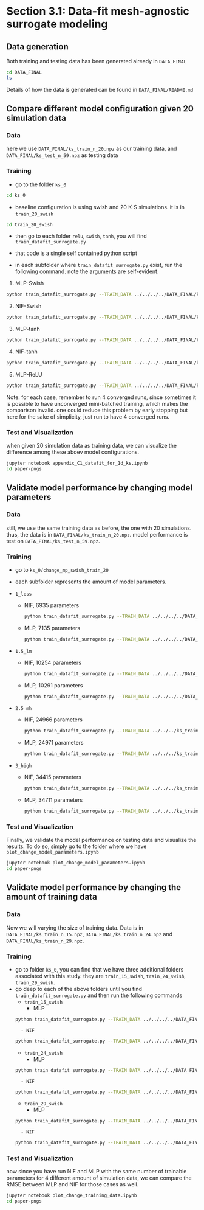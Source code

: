 # Section 3.1: Data-fit mesh-agnostic surrogate modeling

## Data generation

Both training and testing data has been generated already in `DATA_FINAL`
```bash
cd DATA_FINAL
ls
```
Details of how the data is generated can be found in `DATA_FINAL/README.md`

## Compare different model configuration given 20 simulation data

### Data

here we use `DATA_FINAL/ks_train_n_20.npz` as our training data, and `DATA_FINAL/ks_test_n_59.npz` as testing data

### Training

- go to the folder `ks_0`
```bash
cd ks_0
```

- baseline configuration is using swish and 20 K-S simulations. it is in `train_20_swish`
```bash
cd train_20_swish
```

- then go to each folder `relu`, `swish`, `tanh`, you will find `train_datafit_surrogate.py`

- that code is a single self contained python script

- in each subfolder where `train_datafit_surrogate.py` exist, run the following command. note the arguments are self-evident.

1. MLP-Swish
```bash
python train_datafit_surrogate.py --TRAIN_DATA ../../../../DATA_FINAL/ks_train_n_20.npz --NETWORK_TYPE MLP --N_S 100 --N_T 0 --ACT swish --L_R 0.001 --BATCH_SIZE 1024 --EPOCH 40001
```

2. NIF-Swish
```bash
python train_datafit_surrogate.py --TRAIN_DATA ../../../../DATA_FINAL/ks_train_n_20.npz --NETWORK_TYPE NIF --N_S 56 --N_T 30 --ACT swish --L_R 0.001 --BATCH_SIZE 1024 --EPOCH 40001
```

3. MLP-tanh
```bash
python train_datafit_surrogate.py --TRAIN_DATA ../../../../DATA_FINAL/ks_train_n_20.npz --NETWORK_TYPE MLP --N_S 100 --N_T 0 --ACT tanh --L_R 0.001 --BATCH_SIZE 1024 --EPOCH 40001
```

4. NIF-tanh
```bash
python train_datafit_surrogate.py --TRAIN_DATA ../../../../DATA_FINAL/ks_train_n_20.npz --NETWORK_TYPE NIF --N_S 56 --N_T 30 --ACT tanh --L_R 0.001 --BATCH_SIZE 1024 --EPOCH 40001
```

5. MLP-ReLU
```bash
python train_datafit_surrogate.py --TRAIN_DATA ../../../../DATA_FINAL/ks_train_n_20.npz --NETWORK_TYPE MLP --N_S 100 --N_T 0 --ACT relu --L_R 0.001 --BATCH_SIZE 1024 --EPOCH 40001
```

Note: for each case, remember to run 4 converged runs, since sometimes it is possible to have unconverged mini-batched training, which makes the comparison invalid. one could reduce this problem by early stopping but here for the sake of simplicity, just run to have 4 converged runs.

### Test and Visualization

when given 20 simulation data as training data, we can visualize the difference among these aboev model configurations.
```bash
jupyter notebook appendix_C1_datafit_for_1d_ks.ipynb
cd paper-pngs
```

## Validate model performance by changing model parameters

### Data

still, we use the same training data as before, the one with 20 simulations. thus, the data is in `DATA_FINAL/ks_train_n_20.npz`. model performance is test on `DATA_FINAL/ks_test_n_59.npz`.

### Training

- go to `ks_0/change_mp_swish_train_20`
- each subfolder represents the amount of model parameters. 
- `1_less`

  - NIF, 6935 parameters

	```bash
	python train_datafit_surrogate.py --TRAIN_DATA ../../../../DATA_FINAL/ks_train_n_20.npz --NETWORK_TYPE NIF --N_S 30 --N_T 30 --ACT swish --L_R 0.001 --BATCH_SIZE 1024 --EPOCH 40001
	```

  - MLP, 7135 parameters

	```bash
	python train_datafit_surrogate.py --TRAIN_DATA ../../../../DATA_FINAL/ks_train_n_20.npz --NETWORK_TYPE MLP --N_S 58 --N_T 0 --ACT swish --L_R 0.001 --BATCH_SIZE 1024 --EPOCH 40001
	```

- `1.5_lm`

  - NIF, 10254 parameters

	```bash
	python train_datafit_surrogate.py --TRAIN_DATA ../../../../DATA_FINAL/ks_train_n_20.npz --NETWORK_TYPE NIF --N_S 38 --N_T 29 --ACT swish --L_R
	```
  
  - MLP, 10291 parameters 		

	```bash
	python train_datafit_surrogate.py --TRAIN_DATA ../../../../DATA_FINAL/ks_train_n_20.npz --NETWORK_TYPE MLP --N_S 70 --N_T 0 --ACT swish --L_R 0.001 --BATCH_SIZE 1024 --EPOCH 40001
	```

- `2.5_mh`

  - NIF, 24966 parameters

	```bash
	python train_datafit_surrogate.py --TRAIN_DATA ../../../ks_train_n_20.npz --NETWORK_TYPE NIF --N_S 60 --N_T 47 --ACT swish --L_R 0.001 --BATCH_SIZE 1024 --EPOCH 40001
	```

  - MLP, 24971 parameters

	```bash
	python train_datafit_surrogate.py --TRAIN_DATA ../../../ks_train_n_20.npz --NETWORK_TYPE MLP --N_S 110 --N_T 0 --ACT swish --L_R 0.001 --BATCH_SIZE 1024 --EPOCH 40001
	```

- `3_high`

  - NIF, 34415 parameters

	```bash
	python train_datafit_surrogate.py --TRAIN_DATA ../../../ks_train_n_20.npz --NETWORK_TYPE NIF --N_S 70 --N_T 60 --ACT swish --L_R 0.001 --BATCH_SIZE 1024 --EPOCH 40001
	```

  - MLP, 34711 parameters
  
	```bash
	python train_datafit_surrogate.py --TRAIN_DATA ../../../ks_train_n_20.npz --NETWORK_TYPE MLP --N_S 130 --N_T 0 --ACT swish --L_R 0.001 --BATCH_SIZE 1024 --EPOCH 40001
	```


### Test and Visualization

Finally, we validate the model performance on testing data and visualize the results. To do so, simply go to the folder where we have `plot_change_model_parameters.ipynb`

```bash
jupyter notebook plot_change_model_parameters.ipynb
cd paper-pngs
```

## Validate model performance by changing the amount of training data

### Data

Now we will varying the size of training data. Data is in `DATA_FINAL/ks_train_n_15.npz`, `DATA_FINAL/ks_train_n_24.npz` and `DATA_FINAL/ks_train_n_29.npz`.

### Training

- go to folder `ks_0`, you can find that we have three additional folders associated with this study. they are `train_15_swish`, `train_24_swish`, `train_29_swish`.
- go deep to each of the above folders until you find `train_datafit_surrogate.py` and then run the following commands
	- `train_15_swish`
		- MLP
	```bash
	python train_datafit_surrogate.py --TRAIN_DATA ../../../../DATA_FINAL/ks_train_n_15.npz --NETWORK_TYPE MLP --N_S 100 --N_T 0 --ACT swish --L_R 0.001 --BATCH_SIZE 1024 --EPOCH 40001
	```
		- NIF
	```bash
	python train_datafit_surrogate.py --TRAIN_DATA ../../../../DATA_FINAL/ks_train_n_15.npz --NETWORK_TYPE NIF --N_S 56 --N_T 30 --ACT swish --L_R 0.001 --BATCH_SIZE 1024 --EPOCH 40001
	```
	- `train_24_swish`
		- MLP
	```bash
	python train_datafit_surrogate.py --TRAIN_DATA ../../../../DATA_FINAL/ks_train_n_24.npz --NETWORK_TYPE MLP --N_S 100 --N_T 0 --ACT swish --L_R 0.001 --BATCH_SIZE 1024 --EPOCH 40001
	```
		- NIF
	```bash
	python train_datafit_surrogate.py --TRAIN_DATA ../../../../DATA_FINAL/ks_train_n_24.npz --NETWORK_TYPE NIF --N_S 56 --N_T 30 --ACT swish --L_R 0.001 --BATCH_SIZE 1024 --EPOCH 40001
	```
	- `train_29_swish`
		- MLP
	```bash
	python train_datafit_surrogate.py --TRAIN_DATA ../../../../DATA_FINAL/ks_train_n_29.npz --NETWORK_TYPE MLP --N_S 100 --N_T 0 --ACT swish --L_R 0.001 --BATCH_SIZE 1024 --EPOCH 40001
	```
		- NIF
	```bash
	python train_datafit_surrogate.py --TRAIN_DATA ../../../../DATA_FINAL/ks_train_n_29.npz --NETWORK_TYPE NIF --N_S 56 --N_T 30 --ACT swish --L_R 0.001 --BATCH_SIZE 1024 --EPOCH 40001
	```

### Test and Visualization

now since you have run NIF and MLP with the same number of trainable parameters for 4 different amount of simulation data, we can compare the RMSE between MLP and NIF for those cases as well. 
```bash
jupyter notebook plot_change_training_data.ipynb
cd paper-pngs
```






